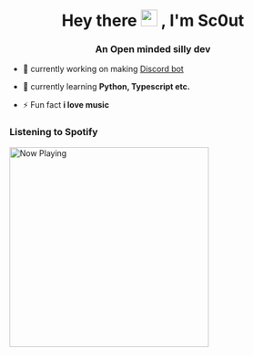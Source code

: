 <h1 align="center">Hey there <img src="https://github.com/TheDudeThatCode/TheDudeThatCode/blob/master/Assets/Hi.gif" width="29px"> 
, I'm Sc0ut</h1>
<h3 align="center">An Open minded silly dev</h3>

- 🔭 currently working on making [Discord bot](https://discord.gg/JsaCacJ)

- 🌱 currently learning **Python, Typescript etc.**

- ⚡ Fun fact **i love music**


### Listening to **Spotify** 

<img src="https://spotify-azure.vercel.app/api/spotify-playing" alt="Now Playing" width="350" />

